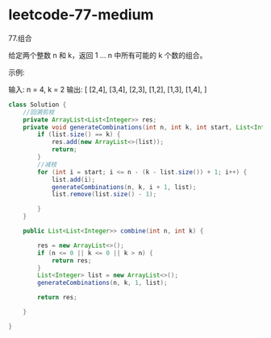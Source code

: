 # leetcode-77-medium

77.组合

给定两个整数 n 和 k，返回 1 ... n 中所有可能的 k 个数的组合。

示例:

输入: n = 4, k = 2
输出:
[
  [2,4],
  [3,4],
  [2,3],
  [1,2],
  [1,3],
  [1,4],
]

```java
class Solution {
    //回溯剪枝
    private ArrayList<List<Integer>> res;
    private void generateCombinations(int n, int k, int start, List<Integer> list) {
        if (list.size() == k) {
            res.add(new ArrayList<>(list));
            return;
        }
        //减枝
        for (int i = start; i <= n - (k - list.size()) + 1; i++) {
            list.add(i);
            generateCombinations(n, k, i + 1, list);
            list.remove(list.size() - 1);

        }
    }

    public List<List<Integer>> combine(int n, int k) {

        res = new ArrayList<>();
        if (n <= 0 || k <= 0 || k > n) {
            return res;
        }
        List<Integer> list = new ArrayList<>();
        generateCombinations(n, k, 1, list);

        return res;

    }

}
```

